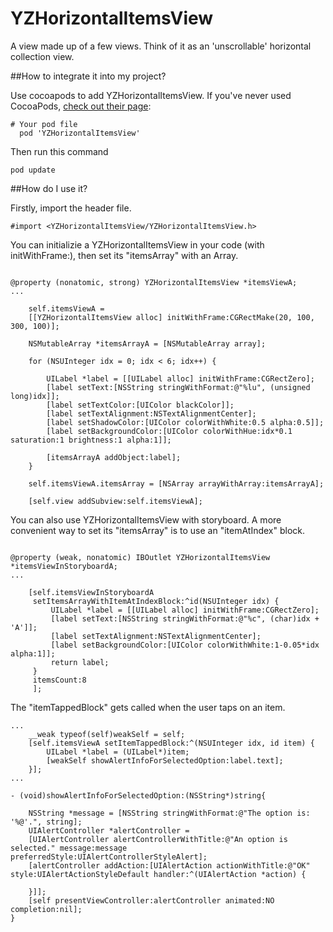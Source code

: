 YZHorizontalItemsView
=====================

A view made up of a few views. Think of it as an 'unscrollable' horizontal collection view.

##How to integrate it into my project?

Use cocoapods to add YZHorizontalItemsView.
If you've never used CocoaPods, [check out their page](http://cocoapods.org/):

```
# Your pod file
  pod 'YZHorizontalItemsView'
```

Then run this command

```
pod update
```

##How do I use it?

Firstly, import the header file.

```objc
#import <YZHorizontalItemsView/YZHorizontalItemsView.h>
```

You can initializie a YZHorizontalItemsView in your code (with initWithFrame:), then set its "itemsArray" with an Array.

```objc

@property (nonatomic, strong) YZHorizontalItemsView *itemsViewA;
...

	self.itemsViewA =
	[[YZHorizontalItemsView alloc] initWithFrame:CGRectMake(20, 100, 300, 100)];
	
	NSMutableArray *itemsArrayA = [NSMutableArray array];
	
	for (NSUInteger idx = 0; idx < 6; idx++) {
		
		UILabel *label = [[UILabel alloc] initWithFrame:CGRectZero];
		[label setText:[NSString stringWithFormat:@"%lu", (unsigned long)idx]];
		[label setTextColor:[UIColor blackColor]];
		[label setTextAlignment:NSTextAlignmentCenter];
		[label setShadowColor:[UIColor colorWithWhite:0.5 alpha:0.5]];
		[label setBackgroundColor:[UIColor colorWithHue:idx*0.1 saturation:1 brightness:1 alpha:1]];
		
		[itemsArrayA addObject:label];
	}
	
	self.itemsViewA.itemsArray = [NSArray arrayWithArray:itemsArrayA];
	
	[self.view addSubview:self.itemsViewA];

```


You can also use YZHorizontalItemsView with storyboard. A more convenient way to set its "itemsArray" is to use an "itemAtIndex" block.

```objc

@property (weak, nonatomic) IBOutlet YZHorizontalItemsView *itemsViewInStoryboardA;
...

	[self.itemsViewInStoryboardA
	 setItemsArrayWithItemAtIndexBlock:^id(NSUInteger idx) {
		 UILabel *label = [[UILabel alloc] initWithFrame:CGRectZero];
		 [label setText:[NSString stringWithFormat:@"%c", (char)idx + 'A']];
		 [label setTextAlignment:NSTextAlignmentCenter];
		 [label setBackgroundColor:[UIColor colorWithWhite:1-0.05*idx alpha:1]];
		 return label;
	 }
	 itemsCount:8
	 ];
```

The "itemTappedBlock" gets called when the user taps on an item.

```objc
...
	__weak typeof(self)weakSelf = self;
	[self.itemsViewA setItemTappedBlock:^(NSUInteger idx, id item) {
		UILabel *label = (UILabel*)item;
		[weakSelf showAlertInfoForSelectedOption:label.text];
	}];
...
	
- (void)showAlertInfoForSelectedOption:(NSString*)string{
	
	NSString *message = [NSString stringWithFormat:@"The option is: '%@'.", string];
	UIAlertController *alertController =
	[UIAlertController alertControllerWithTitle:@"An option is selected." message:message preferredStyle:UIAlertControllerStyleAlert];
	[alertController addAction:[UIAlertAction actionWithTitle:@"OK" style:UIAlertActionStyleDefault handler:^(UIAlertAction *action) {
		
	}]];
	[self presentViewController:alertController animated:NO completion:nil];
}
```
